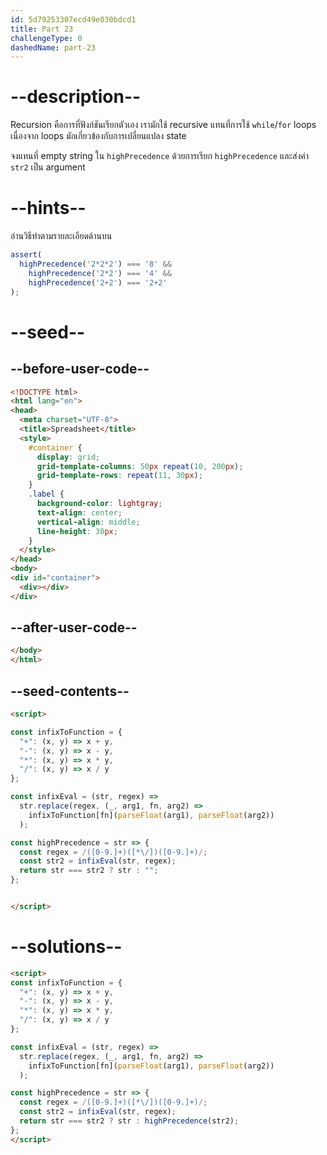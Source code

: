 ```yaml
---
id: 5d79253307ecd49e030bdcd1
title: Part 23
challengeType: 0
dashedName: part-23
---
```


# --description--

Recursion คือการที่ฟังก์ชันเรียกตัวเอง เรามักใช้ recursive แทนที่การใช้ `while`/`for` loops เนื่องจาก loops มักเกี่ยวข้องกับการเปลี่ยนแปลง state

จงแทนที่ empty string ใน `highPrecedence` ด้วยการเรียก `highPrecedence` และส่งค่า `str2` เป็น argument

# --hints--

อ่านวิธีทำตามรายละเอียดด้านบน

```js
assert(
  highPrecedence('2*2*2') === '8' &&
    highPrecedence('2*2') === '4' &&
    highPrecedence('2+2') === '2+2'
);
```

# --seed--

## --before-user-code--

```html
<!DOCTYPE html>
<html lang="en">
<head>
  <meta charset="UTF-8">
  <title>Spreadsheet</title>
  <style>
    #container {
      display: grid;
      grid-template-columns: 50px repeat(10, 200px);
      grid-template-rows: repeat(11, 30px);
    }
    .label {
      background-color: lightgray;
      text-align: center;
      vertical-align: middle;
      line-height: 30px;
    }
  </style>
</head>
<body>
<div id="container">
  <div></div>
</div>
```

## --after-user-code--

```html
</body>
</html>
```

## --seed-contents--

```html
<script>

const infixToFunction = {
  "+": (x, y) => x + y,
  "-": (x, y) => x - y,
  "*": (x, y) => x * y,
  "/": (x, y) => x / y
};

const infixEval = (str, regex) =>
  str.replace(regex, (_, arg1, fn, arg2) =>
    infixToFunction[fn](parseFloat(arg1), parseFloat(arg2))
  );

const highPrecedence = str => {
  const regex = /([0-9.]+)([*\/])([0-9.]+)/;
  const str2 = infixEval(str, regex);
  return str === str2 ? str : "";
};


</script>
```

# --solutions--

```html
<script>
const infixToFunction = {
  "+": (x, y) => x + y,
  "-": (x, y) => x - y,
  "*": (x, y) => x * y,
  "/": (x, y) => x / y
};

const infixEval = (str, regex) =>
  str.replace(regex, (_, arg1, fn, arg2) =>
    infixToFunction[fn](parseFloat(arg1), parseFloat(arg2))
  );

const highPrecedence = str => {
  const regex = /([0-9.]+)([*\/])([0-9.]+)/;
  const str2 = infixEval(str, regex);
  return str === str2 ? str : highPrecedence(str2);
};
</script>
```
